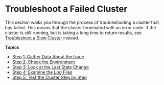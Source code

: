 # Troubleshoot a Failed Cluster<a name="emr-troubleshoot-failed"></a>

 This section walks you through the process of troubleshooting a cluster that has failed\. This means that the cluster terminated with an error code\. If the cluster is still running, but is taking a long time to return results, see [Troubleshoot a Slow Cluster](emr-troubleshoot-slow.md) instead\. 

**Topics**
+ [Step 1: Gather Data About the Issue](emr-troubleshoot-failed-1.md)
+ [Step 2: Check the Environment](emr-troubleshoot-failed-2.md)
+ [Step 3: Look at the Last State Change](emr-troubleshoot-failed-3.md)
+ [Step 4: Examine the Log Files](emr-troubleshoot-failed-4.md)
+ [Step 5: Test the Cluster Step by Step](emr-troubleshoot-failed-5-test-steps.md)